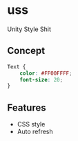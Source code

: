 uss
====

Unity Style Shit<br>

Concept
----
```css
Text {
    color: #FF00FFFF;
    font-size: 20;
}
```

Features
----
* CSS style
* Auto refresh